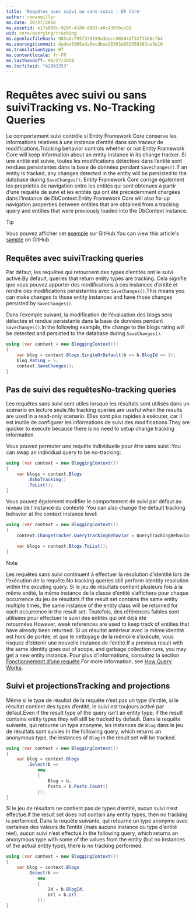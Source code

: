 ```yaml
---
title: 'Requêtes avec suivi ou sans suivi : EF Core'
author: rowanmiller
ms.date: 10/27/2016
ms.assetid: e17e060c-929f-4180-8883-40c438fbcc01
uid: core/querying/tracking
ms.openlocfilehash: 985adc795f379199a3bacc985843f32f3168cf64
ms.sourcegitcommit: dadee5905ada9ecdbae28363a682950383ce3e10
ms.translationtype: HT
ms.contentlocale: fr-FR
ms.lasthandoff: 08/27/2018
ms.locfileid: "42993353"
---
```

# <a name="tracking-vs-no-tracking-queries"></a><span data-ttu-id="46359-102">Requêtes avec suivi ou sans suivi</span><span class="sxs-lookup"><span data-stu-id="46359-102">Tracking vs. No-Tracking Queries</span></span>

<span data-ttu-id="46359-103">Le comportement suivi contrôle si Entity Framework Core conserve les informations relatives à une instance d’entité dans son traceur de modifications.</span><span class="sxs-lookup"><span data-stu-id="46359-103">Tracking behavior controls whether or not Entity Framework Core will keep information about an entity instance in its change tracker.</span></span> <span data-ttu-id="46359-104">Si une entité est suivie, toutes les modifications détectées dans l’entité sont rendues persistantes dans la base de données pendant `SaveChanges()`.</span><span class="sxs-lookup"><span data-stu-id="46359-104">If an entity is tracked, any changes detected in the entity will be persisted to the database during `SaveChanges()`.</span></span> <span data-ttu-id="46359-105">Entity Framework Core corrige également les propriétés de navigation entre les entités qui sont obtenues à partir d’une requête de suivi et les entités qui ont été précédemment chargées dans l’instance de DbContext.</span><span class="sxs-lookup"><span data-stu-id="46359-105">Entity Framework Core will also fix-up navigation properties between entities that are obtained from a tracking query and entities that were previously loaded into the DbContext instance.</span></span>

> [!TIP]  
> <span data-ttu-id="46359-106">Vous pouvez afficher cet [exemple](https://github.com/aspnet/EntityFramework.Docs/tree/master/samples/core/Querying) sur GitHub.</span><span class="sxs-lookup"><span data-stu-id="46359-106">You can view this article's [sample](https://github.com/aspnet/EntityFramework.Docs/tree/master/samples/core/Querying) on GitHub.</span></span>

## <a name="tracking-queries"></a><span data-ttu-id="46359-107">Requêtes avec suivi</span><span class="sxs-lookup"><span data-stu-id="46359-107">Tracking queries</span></span>

<span data-ttu-id="46359-108">Par défaut, les requêtes qui retournent des types d’entités ont le suivi activé.</span><span class="sxs-lookup"><span data-stu-id="46359-108">By default, queries that return entity types are tracking.</span></span> <span data-ttu-id="46359-109">Cela signifie que vous pouvez apporter des modifications à ces instances d’entité et rendre ces modifications persistantes avec `SaveChanges()`.</span><span class="sxs-lookup"><span data-stu-id="46359-109">This means you can make changes to those entity instances and have those changes persisted by `SaveChanges()`.</span></span>

<span data-ttu-id="46359-110">Dans l’exemple suivant, la modification de l’évaluation des blogs sera détectée et rendue persistante dans la base de données pendant `SaveChanges()`.</span><span class="sxs-lookup"><span data-stu-id="46359-110">In the following example, the change to the blogs rating will be detected and persisted to the database during `SaveChanges()`.</span></span>

<!-- [!code-csharp[Main](samples/core/Querying/Querying/Tracking/Sample.cs)] -->
``` csharp
using (var context = new BloggingContext())
{
    var blog = context.Blogs.SingleOrDefault(b => b.BlogId == 1);
    blog.Rating = 5;
    context.SaveChanges();
}
```

## <a name="no-tracking-queries"></a><span data-ttu-id="46359-111">Pas de suivi des requêtes</span><span class="sxs-lookup"><span data-stu-id="46359-111">No-tracking queries</span></span>

<span data-ttu-id="46359-112">Les requêtes sans suivi sont utiles lorsque les résultats sont utilisés dans un scénario en lecture seule.</span><span class="sxs-lookup"><span data-stu-id="46359-112">No tracking queries are useful when the results are used in a read-only scenario.</span></span> <span data-ttu-id="46359-113">Elles sont plus rapides à exécuter, car il est inutile de configurer les informations de suivi des modifications.</span><span class="sxs-lookup"><span data-stu-id="46359-113">They are quicker to execute because there is no need to setup change tracking information.</span></span>

<span data-ttu-id="46359-114">Vous pouvez permuter une requête individuelle pour être sans suivi :</span><span class="sxs-lookup"><span data-stu-id="46359-114">You can swap an individual query to be no-tracking:</span></span>

<!-- [!code-csharp[Main](samples/core/Querying/Querying/Tracking/Sample.cs?highlight=4)] -->
``` csharp
using (var context = new BloggingContext())
{
    var blogs = context.Blogs
        .AsNoTracking()
        .ToList();
}
```

<span data-ttu-id="46359-115">Vous pouvez également modifier le comportement de suivi par défaut au niveau de l’instance du contexte :</span><span class="sxs-lookup"><span data-stu-id="46359-115">You can also change the default tracking behavior at the context instance level:</span></span>

<!-- [!code-csharp[Main](samples/core/Querying/Querying/Tracking/Sample.cs?highlight=3)] -->
``` csharp
using (var context = new BloggingContext())
{
    context.ChangeTracker.QueryTrackingBehavior = QueryTrackingBehavior.NoTracking;

    var blogs = context.Blogs.ToList();
}
```

> [!NOTE]  
> <span data-ttu-id="46359-116">Les requêtes sans suivi continuent à effectuer la résolution d’identité lors de l’exécution de la requête.</span><span class="sxs-lookup"><span data-stu-id="46359-116">No tracking queries still perform identity resolution within the excuting query.</span></span> <span data-ttu-id="46359-117">Si le jeu de résultats contient plusieurs fois à la même entité, la même instance de la classe d’entité s’affichera pour chaque occurrence du jeu de résultats.</span><span class="sxs-lookup"><span data-stu-id="46359-117">If the result set contains the same entity multiple times, the same instance of the entity class will be returned for each occurrence in the result set.</span></span> <span data-ttu-id="46359-118">Toutefois, des références faibles sont utilisées pour effectuer le suivi des entités qui ont déjà été retournées.</span><span class="sxs-lookup"><span data-stu-id="46359-118">However, weak references are used to keep track of entities that have already been returned.</span></span> <span data-ttu-id="46359-119">Si un résultat antérieur avec la même identité est hors de portée, et que le nettoyage de la mémoire s’exécute, vous risquez d’obtenir une nouvelle instance de l’entité.</span><span class="sxs-lookup"><span data-stu-id="46359-119">If a previous result with the same identity goes out of scope, and garbage collection runs, you may get a new entity instance.</span></span> <span data-ttu-id="46359-120">Pour plus d'informations, consultez la section [Fonctionnement d’une requête](overview.md).</span><span class="sxs-lookup"><span data-stu-id="46359-120">For more information, see [How Query Works](overview.md).</span></span>

## <a name="tracking-and-projections"></a><span data-ttu-id="46359-121">Suivi et projections</span><span class="sxs-lookup"><span data-stu-id="46359-121">Tracking and projections</span></span>

<span data-ttu-id="46359-122">Même si le type de résultat de la requête n’est pas un type d’entité, si le résultat contient des types d’entité, le suivi est toujours activé par défaut.</span><span class="sxs-lookup"><span data-stu-id="46359-122">Even if the result type of the query isn't an entity type, if the result contains entity types they will still be tracked by default.</span></span> <span data-ttu-id="46359-123">Dans la requête suivante, qui retourne un type anonyme, les instances de `Blog` dans le jeu de résultats sont suivies.</span><span class="sxs-lookup"><span data-stu-id="46359-123">In the following query, which returns an anonymous type, the instances of `Blog` in the result set will be tracked.</span></span>

<!-- [!code-csharp[Main](samples/core/Querying/Querying/Tracking/Sample.cs?highlight=7)] -->
``` csharp
using (var context = new BloggingContext())
{
    var blog = context.Blogs
        .Select(b =>
            new
            {
                Blog = b,
                Posts = b.Posts.Count()
            });
}
```

<span data-ttu-id="46359-124">Si le jeu de résultats ne contient pas de types d’entité, aucun suivi n’est effectué.</span><span class="sxs-lookup"><span data-stu-id="46359-124">If the result set does not contain any entity types, then no tracking is performed.</span></span> <span data-ttu-id="46359-125">Dans la requête suivante, qui retourne un type anonyme avec certaines des valeurs de l’entité (mais aucune instance du type d’entité réel), aucun suivi n’est effectué.</span><span class="sxs-lookup"><span data-stu-id="46359-125">In the following query, which returns an anonymous type with some of the values from the entity (but no instances of the actual entity type), there is no tracking performed.</span></span>

<!-- [!code-csharp[Main](samples/core/Querying/Querying/Tracking/Sample.cs)] -->
``` csharp
using (var context = new BloggingContext())
{
    var blog = context.Blogs
        .Select(b =>
            new
            {
                Id = b.BlogId,
                Url = b.Url
            });
}
```
